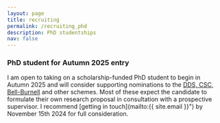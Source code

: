 ```yaml
---
layout: page
title: recruiting
permalink: /recruiting_phd
description: PhD studentships
nav: false
---
```


### PhD student for Autumn 2025 entry

I am open to taking on a scholarship-funded PhD student to begin in Autumn 2025 and will consider supporting nominations to the [DDS, CSC, Bell-Burnell](https://astro.dur.ac.uk/index.php?content=CEA/Postgraduate/Postgraduate) and other schemes. Most of these expect the candidate to formulate their own research proposal in consultation with a prospective supervisor. I recommend [getting in touch](mailto:{{ site.email }}") by November 15th 2024 for full consideration.
